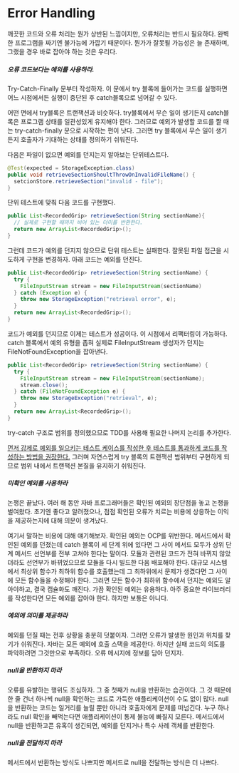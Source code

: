 # Error Handling



깨끗한 코드와 오류 처리는 뭔가 상반된 느낌이지만, 오류처리는 반드시 필요하다. 완벽한 프로그램을 짜기엔 불가능에 가깝기 때문이다. 뭔가가 잘못될 가능성은 늘 존재하며, 그랬을 경우 바로 잡아야 하는 것은 우리다.



##### 오류 코드보다는 예외를 사용하라.

Try-Catch-Finally 문부터 작성하자. 이 문에서 try 블록에 들어가는 코드를 실행하면 어느 시점에서든 실행이 중단된 후 catch블록으로 넘어갈 수 있다.

어떤 면에서 try블록은 트랜잭션과 비슷하다. try블록에서 무슨 일이 생기든지 catch블록은 프로그램 상태를 일관성있게 유지해야 한다. 그러므로 예외가 발생할 코드를 짤 때는 try-catch-finally 문으로 시작하는 편이 낫다. 그러면 try 블록에서 무슨 일이 생기든지 호출자가 기대하는 상태를 정의하기 쉬워진다.

다음은 파일이 없으면 예외를 던지는지 알아보는 단위테스트다.

```java
@Test(expected = StorageException.class)
public void retrieveSectionShoultThrowOnInvalidFileName() {
  setcionStore.retrieveSection("invalid - file");
}
```

단위 테스트에 맞춰 다음 코드를 구현했다.

```java
public List<RecordedGrip> retrieveSection(String sectionName){
  // 실제로 구현할 때까지 비어 있는 더미를 반환한다.
  return new ArrayList<RecordedGrip>();
}
```

그런데 코드가 예외를 던지지 않으므로 단위 테스트는 실패한다. 잘못된 파일 접근을 시도하게 구현을 변경하자. 아래 코드는 예외를 던진다.

```java
public List<RecordedGrip> retrieveSection(String sectionName) {
  try {
    FileInputStream stream = new FileInputStream(sectionName)
  } catch (Exception e) {
    throw new StorageException("retrieval error", e);
  }
  return new ArrayList<RecordedGrip>();
}
```

코드가 예외를 던지므로 이제는 테스트가 성공이다. 이 시점에서 리팩터링이 가능하다. catch 블록에서 예외 유형을 좁혀 실제로 FileInputStream 생성자가 던지는 FileNotFoundException을 잡아낸다.

```java
public List<RecordedGrip> retrieveSection(String sectionName) {
  try {
    FileInputStream stream = new FileInputStream(sectionName);
    stream.close();
  } catch (FileNotFoundException e) {
    throw new StorageException("retrieval", e);
  }
  return new ArrayList<RecordedGrip>();
}
```

try-catch 구조로 범위를 정의했으므로 TDD를 사용해 필요한 나머지 논리를 추가한다.

<u>먼저 강제로 예외를 일으키는 테스트 케이스를 작성한 후 테스트를 통과하게 코드를 작성하는 방법을 권장한다.</u> 그러며 자연스럽게 try 블록의 트랜잭션 범위부터 구현하게 되므로 범위 내에서 트랜잭션 본질을 유지하기 쉬워진다.



##### 미확인 예외를 사용하라

논쟁은 끝났다. 여러 해 동안 자바 프로그래머들은 확인된 예외의 장단점을 놓고 논쟁을 벌여왔다. 초기엔 좋다고 알려졌으나, 점점 확인된 오류가 치르는 비용에 상응하는 이익을 제공하는지에 대해 의문이 생겨났다.

여기서 말하는 비용에 대해 얘기해보자. 확인된 예외는 OCP를 위반한다. 메서드에서 확인된 예외를 던졌는데 catch 블록이 세 단계 위에 있다면 그 사이 메서드 모두가 상위 단계 메서드 선언부를 전부 고쳐야 한다는 말이다. 모듈과 관련된 코드가 전혀 바뀌지 않았더라도 선언부가 바뀌었으므로 모듈을 다시 빌드한 다음 배포해야 한다. 대규모 시스템에서 최상위 함수가 최하위 함수를 호출했는데 그 최하위에서 문제가 생겼다면 그 사이에 모든 함수들을 수정해야 한다. 그러면 모든 함수가 최하위 함수에서 던지는 예외도 알아야하고, 결국 캡슐화도 깨진다. 가끔 확인된 예외는 유용하다. 아주 중요한 라이브러리를 작성한다면 모든 예외를 잡아야 한다. 하지만 보통은 아니다.



##### 예외에 의미를 제공하라

예외를 던질 때는 전후 상황을 충분히 덧붙이자. 그러면 오류가 발생한 원인과 위치를 찾기가 쉬워진다. 자바는 모든  예외에 호출 스택을 제공한다. 하지만 실패 코드의 의도를 파악하려면 그것만으로 부족하다. 오류 메시지에 정보를 담아 던지자.



##### null을 반환하지 마라

오류를 유발하는 행위도 조심하자. 그 중 첫째가 null을 반환하는 습관이다. 그 것 때문에 한 줄 건너 하나씩 null을 확인하는 코드로 가득한 애플리케이션이 수도 없이 많다. null을 반환하는 코드는 일거리를 늘릴 뿐만 아니라 호출자에게 문제를 떠넘긴다. 누구 하나라도 null 확인을 빼먹는다면 애플리케이션이 통제 불능에 빠질지 모른다. 메서드에서 null을 반환하고픈 유혹이 생긴되면, 예외를 던지거나 특수 사례 객체를 반환한다.



##### null을 전달하지 마라

메서드에서 반환하는 방식도 나쁘지만 메서드로 null을 전달하는 방식은 더 나쁘다.
